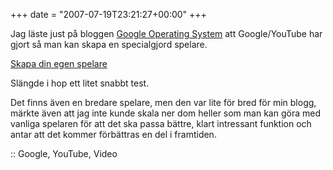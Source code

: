 +++
date = "2007-07-19T23:21:27+00:00"
+++

Jag läste just på bloggen [Google Operating System][1] att Google/YouTube har gjort så man kan skapa en specialgjord spelare.

[Skapa din egen spelare][2]

Slängde i hop ett litet snabbt test.



Det finns även en bredare spelare, men den var lite för bred för min blogg, märkte även att jag inte kunde skala ner dom heller som man kan göra med vanliga spelaren för att det ska passa bättre, klart intressant funktion och antar att det kommer förbättras en del i framtiden.

:: Google, YouTube, Video

<small></small>

 [1]: http://googlesystem.blogspot.com/2007/07/custom-youtube-players.html
 [2]: http://www.youtube.com/custom_player
